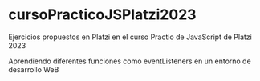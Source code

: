 # cursoPracticoJSPlatzi2023
Ejercicios propuestos en Platzi en el curso Practio de JavaScript de Platzi 2023

Aprendiendo diferentes funciones como eventListeners en un entorno de desarrollo WeB

